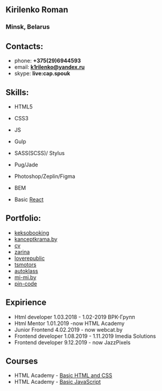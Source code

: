 ## Kirilenko Roman
### Minsk, Belarus
## Contacts: 
* phone: **+375(29)6944593**
* email: **k1rilenko@yandex.ru**
* skype: **live:cap.spouk**
## Skills: 
* HTML5
* CSS3
* JS
* Gulp
* SASS(SCSS)/ Stylus
* Pug/Jade
* Photoshop/Zeplin/Figma

* BEM
* Basic [React](https://k1rilenko.github.io/todo-list/)
## Portfolio: 
* [keksobooking](https://k1rilenko.github.io/keksobooking/)
* [kanceptkrama.by](https://kanceptkrama.by/)
* [cv](https://k1rilenko.github.io/cv/)
* [zarina](https://zarina.ru/be-proud/)
* [loverepublic](https://loverepublic.ru/apps/)
* [tsmotors](http://tsmotors.by/)
* [autoklass](http://autoklass.by/)
* [mi-mi.by](https://mi-mi.by/)
* [pin-code](http://pin-code.by/)


## Expirience
* Html developer     1.03.2018 - 1.02-2019 ВРК-Групп
* Html Mentor        1.01.2019 -now    HTML Academy
* Junior Frontend    4.02.2019 - now   webcat.by
* Frontend developer 1.08.2019 - 1.11.2019 Imedia Solutions
* Frontend developer 9.12.2019 - now JazzPixels
## Courses 
* HTML Academy  - [Basic HTML and CSS](https://assets.htmlacademy.ru/certificates/intensive/93/237652.pdf)
* HTML Academy  - [Basic JavaScript](https://assets.htmlacademy.ru/certificates/intensive/33/237652.pdf)
